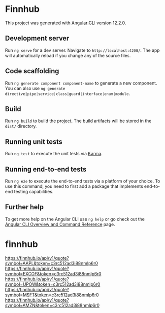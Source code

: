 # Finnhub

This project was generated with [Angular CLI](https://github.com/angular/angular-cli) version 12.2.0.

## Development server

Run `ng serve` for a dev server. Navigate to `http://localhost:4200/`. The app will automatically reload if you change any of the source files.

## Code scaffolding

Run `ng generate component component-name` to generate a new component. You can also use `ng generate directive|pipe|service|class|guard|interface|enum|module`.

## Build

Run `ng build` to build the project. The build artifacts will be stored in the `dist/` directory.

## Running unit tests

Run `ng test` to execute the unit tests via [Karma](https://karma-runner.github.io).

## Running end-to-end tests

Run `ng e2e` to execute the end-to-end tests via a platform of your choice. To use this command, you need to first add a package that implements end-to-end testing capabilities.

## Further help

To get more help on the Angular CLI use `ng help` or go check out the [Angular CLI Overview and Command Reference](https://angular.io/cli) page.

# finnhub

https://finnhub.io/api/v1/quote?symbol=AAPL&token=c3rc512ad3i88nmlp6r0
https://finnhub.io/api/v1/quote?symbol=EXCOF&token=c3rc512ad3i88nmlp6r0
https://finnhub.io/api/v1/quote?symbol=UPOW&token=c3rc512ad3i88nmlp6r0
https://finnhub.io/api/v1/quote?symbol=MSFT&token=c3rc512ad3i88nmlp6r0
https://finnhub.io/api/v1/quote?symbol=AMZN&token=c3rc512ad3i88nmlp6r0
